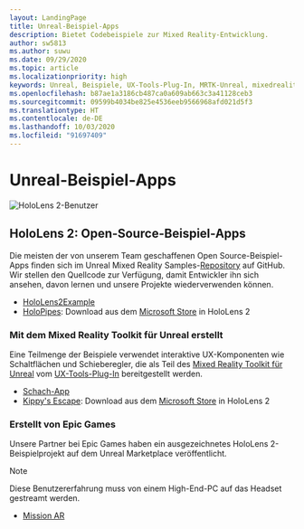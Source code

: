 ```yaml
---
layout: LandingPage
title: Unreal-Beispiel-Apps
description: Bietet Codebeispiele zur Mixed Reality-Entwicklung.
author: sw5813
ms.author: suwu
ms.date: 09/29/2020
ms.topic: article
ms.localizationpriority: high
keywords: Unreal, Beispiele, UX-Tools-Plug-In, MRTK-Unreal, mixedrealitytoolkit, mixedrealitytoolkit-unreal, Unreal Engine, Open Source
ms.openlocfilehash: b87ae1a3186cb487ca0a609ab663c3a41128ceb3
ms.sourcegitcommit: 09599b4034be825e4536eeb9566968afd021d5f3
ms.translationtype: HT
ms.contentlocale: de-DE
ms.lasthandoff: 10/03/2020
ms.locfileid: "91697409"
---
```

# <a name="unreal-sample-apps"></a>Unreal-Beispiel-Apps

![HoloLens 2-Benutzer](images/unreal-developer.jpg)

## <a name="hololens-2-open-source-sample-apps"></a>HoloLens 2: Open-Source-Beispiel-Apps

Die meisten der von unserem Team geschaffenen Open Source-Beispiel-Apps finden sich im Unreal Mixed Reality Samples-[Repository](https://github.com/microsoft/MixedReality-Unreal-Samples) auf GitHub. Wir stellen den Quellcode zur Verfügung, damit Entwickler ihn sich ansehen, davon lernen und unsere Projekte wiederverwenden können.

* [HoloLens2Example](https://github.com/microsoft/MixedReality-Unreal-Samples/tree/master/HoloLens2Example) 
* [HoloPipes](https://github.com/microsoft/MixedReality-Unreal-HoloPipes): Download aus dem [Microsoft Store](https://www.microsoft.com/en-us/p/holopipes/9mszb3nnrxn9) in HoloLens 2

### <a name="made-with-the-mixed-reality-toolkit-for-unreal"></a>Mit dem Mixed Reality Toolkit für Unreal erstellt

Eine Teilmenge der Beispiele verwendet interaktive UX-Komponenten wie Schaltflächen und Schieberegler, die als Teil des [Mixed Reality Toolkit für Unreal](https://aka.ms/mrtk-unreal) vom [UX-Tools-Plug-In](https://aka.ms/uxt-unreal) bereitgestellt werden.

* [Schach-App](https://github.com/microsoft/MixedReality-Unreal-Samples/tree/master/ChessApp)
* [Kippy's Escape](unreal-kippys-escape.md): Download aus dem [Microsoft Store](https://www.microsoft.com/en-us/p/kippys-escape/9nbd7gl86vkd) in HoloLens 2

### <a name="made-by-epic-games"></a>Erstellt von Epic Games

Unsere Partner bei Epic Games haben ein ausgezeichnetes HoloLens 2-Beispielprojekt auf dem Unreal Marketplace veröffentlicht. 

> [!NOTE] 
> Diese Benutzererfahrung muss von einem High-End-PC auf das Headset gestreamt werden.

* [Mission AR](https://docs.unrealengine.com/en-US/Resources/Showcases/MissionAR/index.html)
